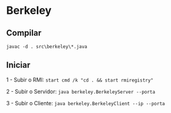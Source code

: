 
# Berkeley

## Compilar
`javac -d . src\berkeley\*.java`

## Iniciar

1 - Subir o RMI: 
`start cmd /k "cd . && start rmiregistry"`

2 - Subir o Servidor:
`java berkeley.BerkeleyServer --porta`

3 - Subir o Cliente:
`java berkeley.BerkeleyClient --ip --porta`
